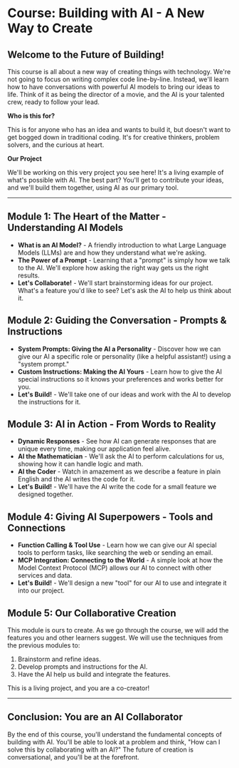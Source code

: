 # Course: Building with AI - A New Way to Create

## Welcome to the Future of Building!

This course is all about a new way of creating things with technology. We're not going to focus on writing complex code line-by-line. Instead, we'll learn how to have conversations with powerful AI models to bring our ideas to life. Think of it as being the director of a movie, and the AI is your talented crew, ready to follow your lead.

**Who is this for?**

This is for anyone who has an idea and wants to build it, but doesn't want to get bogged down in traditional coding. It's for creative thinkers, problem solvers, and the curious at heart.

**Our Project**

We'll be working on this very project you see here! It's a living example of what's possible with AI. The best part? You'll get to contribute your ideas, and we'll build them together, using AI as our primary tool.

---

## Module 1: The Heart of the Matter - Understanding AI Models

*   **What is an AI Model?** - A friendly introduction to what Large Language Models (LLMs) are and how they understand what we're asking.
*   **The Power of a Prompt** - Learning that a "prompt" is simply how we talk to the AI. We'll explore how asking the right way gets us the right results.
*   **Let's Collaborate!** - We'll start brainstorming ideas for our project. What's a feature you'd like to see? Let's ask the AI to help us think about it.

## Module 2: Guiding the Conversation - Prompts & Instructions

*   **System Prompts: Giving the AI a Personality** - Discover how we can give our AI a specific role or personality (like a helpful assistant!) using a "system prompt."
*   **Custom Instructions: Making the AI Yours** - Learn how to give the AI special instructions so it knows your preferences and works better for you.
*   **Let's Build!** - We'll take one of our ideas and work with the AI to develop the instructions for it.

## Module 3: AI in Action - From Words to Reality

*   **Dynamic Responses** - See how AI can generate responses that are unique every time, making our application feel alive.
*   **AI the Mathematician** - We'll ask the AI to perform calculations for us, showing how it can handle logic and math.
*   **AI the Coder** - Watch in amazement as we describe a feature in plain English and the AI writes the code for it.
*   **Let's Build!** - We'll have the AI write the code for a small feature we designed together.

## Module 4: Giving AI Superpowers - Tools and Connections

*   **Function Calling & Tool Use** - Learn how we can give our AI special tools to perform tasks, like searching the web or sending an email.
*   **MCP Integration: Connecting to the World** - A simple look at how the Model Context Protocol (MCP) allows our AI to connect with other services and data.
*   **Let's Build!** - We'll design a new "tool" for our AI to use and integrate it into our project.

## Module 5: Our Collaborative Creation

This module is ours to create. As we go through the course, we will add the features you and other learners suggest. We will use the techniques from the previous modules to:

1.  Brainstorm and refine ideas.
2.  Develop prompts and instructions for the AI.
3.  Have the AI help us build and integrate the features.

This is a living project, and you are a co-creator!

---

## Conclusion: You are an AI Collaborator

By the end of this course, you'll understand the fundamental concepts of building with AI. You'll be able to look at a problem and think, "How can I solve this by collaborating with an AI?" The future of creation is conversational, and you'll be at the forefront.
